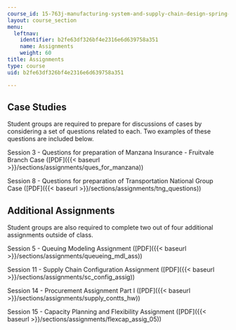 ```yaml
---
course_id: 15-763j-manufacturing-system-and-supply-chain-design-spring-2005
layout: course_section
menu:
  leftnav:
    identifier: b2fe63df326bf4e2316e6d639758a351
    name: Assignments
    weight: 60
title: Assignments
type: course
uid: b2fe63df326bf4e2316e6d639758a351

---
```


Case Studies
------------

Student groups are required to prepare for discussions of cases by considering a set of questions related to each. Two examples of these questions are included below.

Session 3 - Questions for preparation of Manzana Insurance - Fruitvale Branch Case ([PDF]({{< baseurl >}}/sections/assignments/ques_for_manzana))

Session 8 - Questions for preparation of Transportation National Group Case ([PDF]({{< baseurl >}}/sections/assignments/tng_questions))

Additional Assignments
----------------------

Student groups are also required to complete two out of four additional assignments outside of class.

Session 5 - Queuing Modeling Assignment ([PDF]({{< baseurl >}}/sections/assignments/queueing_mdl_ass))

Session 11 - Supply Chain Configuration Assignment ([PDF]({{< baseurl >}}/sections/assignments/sc_config_assig))

Session 14 - Procurement Assignment Part I ([PDF]({{< baseurl >}}/sections/assignments/supply_contts_hw))

Session 15 - Capacity Planning and Flexibility Assignment ([PDF]({{< baseurl >}}/sections/assignments/flexcap_assig_05))
